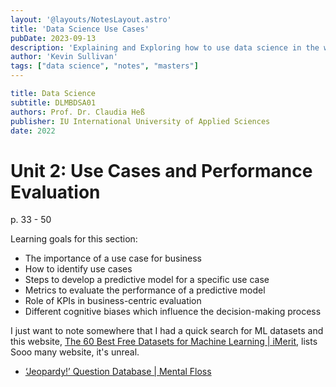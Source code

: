 ```yaml
---
layout: '@layouts/NotesLayout.astro'
title: 'Data Science Use Cases'
pubDate: 2023-09-13
description: 'Explaining and Exploring how to use data science in the wild.'
author: 'Kevin Sullivan'
tags: ["data science", "notes", "masters"]
---
```


```yaml
title: Data Science
subtitle: DLMBDSA01
authors: Prof. Dr. Claudia Heß
publisher: IU International University of Applied Sciences
date: 2022
```

# Unit 2: Use Cases and Performance Evaluation

p. 33 - 50

Learning goals for this section:
+ The importance of a use case for business
+ How to identify use cases
+ Steps to develop a predictive model for a specific use case
+ Metrics to evaluate the performance of a predictive model
+ Role of KPIs in business-centric evaluation
+ Different cognitive biases which influence the decision-making process

I just want to note somewhere that I had a quick search for ML datasets and this website, [The 60 Best Free Datasets for Machine Learning | iMerit](https://imerit.net/blog/the-60-best-free-datasets-for-machine-learning-all-pbm/), lists Sooo many website, it's unreal. 
+ [‘Jeopardy!’ Question Database | Mental Floss](https://www.mentalfloss.com/article/611940/jeopardy-question-database)